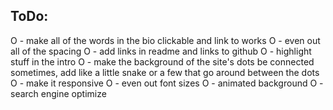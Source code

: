 ## ToDo:
O - make all of the words in the bio clickable and link to works
O - even out all of the spacing
O - add links in readme and links to github
O - highlight stuff in the intro
O - make the background of the site's dots be connected sometimes, add like a little snake or a few that go around between the dots
O - make it responsive
O - even out font sizes
O - animated background
O - search engine optimize